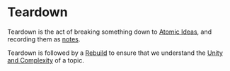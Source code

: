 # Teardown
Teardown is the act of breaking something down to [Atomic Ideas](Atomic%20Ideas.md), and recording them as [notes](Note%20Taking.md).

Teardown is followed by a [Rebuild](Rebuild.md) to ensure that we understand the [Unity and Complexity](Unity%20and%20Complexity.md) of a topic.